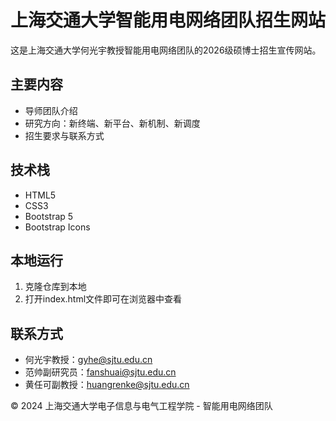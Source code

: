 # 上海交通大学智能用电网络团队招生网站

这是上海交通大学何光宇教授智能用电网络团队的2026级硕博士招生宣传网站。

## 主要内容

- 导师团队介绍
- 研究方向：新终端、新平台、新机制、新调度
- 招生要求与联系方式

## 技术栈

- HTML5
- CSS3
- Bootstrap 5
- Bootstrap Icons

## 本地运行

1. 克隆仓库到本地
2. 打开index.html文件即可在浏览器中查看

## 联系方式

- 何光宇教授：gyhe@sjtu.edu.cn
- 范帅副研究员：fanshuai@sjtu.edu.cn
- 黄任可副教授：huangrenke@sjtu.edu.cn

© 2024 上海交通大学电子信息与电气工程学院 - 智能用电网络团队 